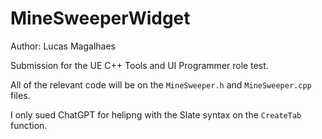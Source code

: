 # MineSweeperWidget

Author: Lucas Magalhaes

Submission for the UE C++ Tools and UI Programmer role test.

All of the relevant code will be on the `MineSweeper.h` and `MineSweeper.cpp` files.

I only sued ChatGPT for helipng with the Slate syntax on the ``CreateTab`` function.
